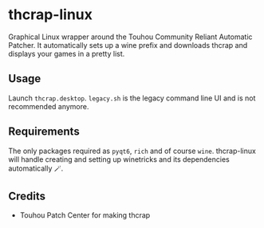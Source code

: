 # thcrap-linux
Graphical Linux wrapper around the Touhou Community Reliant Automatic Patcher. 
It automatically sets up a wine prefix and downloads thcrap and displays your games in a pretty list.

## Usage
Launch `thcrap.desktop`. `legacy.sh` is the legacy command line UI and is not recommended anymore.

## Requirements
The only packages required as `pyqt6`, `rich` and of course `wine`. 
thcrap-linux will handle creating and setting up winetricks and its dependencies automatically 🪄.

## Credits
- Touhou Patch Center for making thcrap